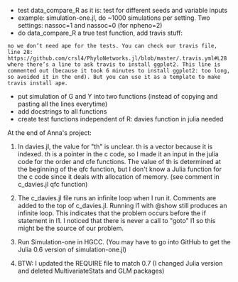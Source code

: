 - test data_compare_R as it is: test for different seeds and variable inputs
- example: simulation-one.jl, do ~1000 simulations per setting. Two settings: nassoc=1 and nassoc=0 (for npheno=2)
- do data_compare_R a true test function, add travis stuff:
```
no we don’t need ape for the tests. You can check our travis file, line 28:
https://github.com/crsl4/PhyloNetworks.jl/blob/master/.travis.yml#L28
where there’s a line to ask travis to install ggplot2. This line is commented out (because it took 6 minutes to install ggplot2: too long, so avoided it in the end). But you can use it as a template to make travis install ape.
```
- put simulation of G and Y into two functions (instead of copying and pasting all the lines everytime)
- add docstrings to all functions
- create test functions independent of R: davies function in julia needed

At the end of Anna's project:
 
 1) In davies.jl, the value for "th" is unclear. th is a vector because it is indexed. th is a pointer in the c code, so I made it an input in the julia code for the order and cfe functions. The value of th is determined at the beginning of the qfc function, but I don't know a Julia function for the c code since it deals with allocation of memory. (see comment in c_davies.jl qfc function)

 1) The c_davies.jl file runs an infinite loop when I run it. Comments are added to the top of c_davies.jl. Running l1 with @show still produces an infinite loop. This indicates that the problem occurs before the if statement in l1. I noticed that there is never a call to "goto" l1 so this might be the source of our problem. 

 3) Run Simulation-one in HGCC. (You may have to go into GitHub to get the Julia 0.6 version of simulation-one.jl)

 4) BTW: I updated the REQUIRE file to match 0.7 (I changed Julia version and deleted MultivariateStats and GLM packages)
